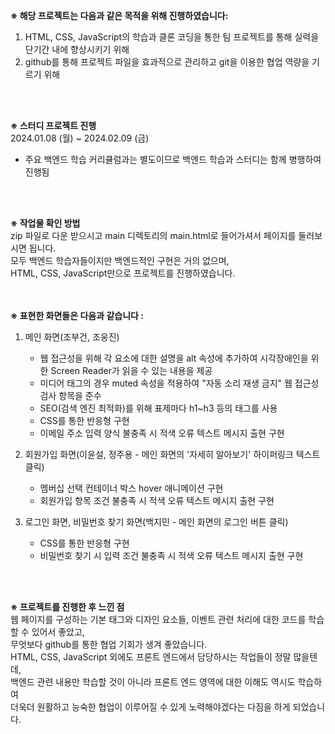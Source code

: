 **※ 해당 프로젝트는 다음과 같은 목적을 위해 진행하였습니다:** <br/>
1. HTML, CSS, JavaScript의 학습과 클론 코딩을 통한 팀 프로젝트를 통해 실력을 단기간 내에 향상시키기 위해 <br/>
2. github를 통해 프로젝트 파일을 효과적으로 관리하고 git을 이용한 협업 역량을 기르기 위해 <br/>
<br/>
<br/>

**※ 스터디 프로젝트 진행** <br/>
2024.01.08 (월) ~ 2024.02.09 (금) <br/>
- 주요 백엔드 학습 커리큘럼과는 별도이므로 백엔드 학습과 스터디는 함께 병행하여 진행됨 <br/>
<br/>
<br/>


**※ 작업물 확인 방법** <br/>
zip 파일로 다운 받으시고 main 디렉토리의 main.html로 들어가셔서 페이지를 둘러보시면 됩니다. <br/>
모두 백엔드 학습자들이지만 백엔드적인 구현은 거의 없으며, <br/> 
HTML, CSS, JavaScript만으로 프로젝트를 진행하였습니다. <br/>
<br/>
<br/>

**※ 표현한 화면들은 다음과 같습니다 :** <br/>
1. 메인 화면(조부건, 조웅진)
   - 웹 접근성을 위해 각 요소에 대한 설명을 alt 속성에 추가하여 시각장애인을 위한 Screen Reader가 읽을 수 있는 내용을 제공
   - 미디어 태그의 경우 muted 속성을 적용하여 "자동 소리 재생 금지" 웹 접근성 검사 항목을 준수
   - SEO(검색 엔진 최적화)를 위해 표제마다 h1~h3 등의 태그를 사용
   - CSS를 통한 반응형 구현
   - 이메일 주소 입력 양식 불충족 시 적색 오류 텍스트 메시지 출현 구현

2. 회원가입 화면(이윤설, 정주용 - 메인 화면의 '자세히 알아보기' 하이퍼링크 텍스트 클릭)
   - 멤버십 선택 컨테이너 박스 hover 애니메이션 구현
   - 회원가입 항목 조건 불충족 시 적색 오류 텍스트 메시지 출현 구현
   
3. 로그인 화면, 비밀번호 찾기 화면(백지민 - 메인 화면의 로그인 버튼 클릭)
   - CSS를 통한 반응형 구현
   - 비밀번호 찾기 시 입력 조건 불충족 시 적색 오류 텍스트 메시지 출현 구현
<br/>
<br/>

**※ 프로젝트를 진행한 후 느낀 점** <br/>
웹 페이지를 구성하는 기본 태그와 디자인 요소들, 이벤트 관련 처리에 대한 코드를 학습할 수 있어서 좋았고, <br/>
무엇보다 github를 통한 협업 기회가 생겨 좋았습니다. <br/>
HTML, CSS, JavaScript 외에도 프론트 엔드에서 담당하시는 작업들이 정말 많을텐데, <br/>
백엔드 관련 내용만 학습할 것이 아니라 프론트 엔드 영역에 대한 이해도 역시도 학습하여 <br/>
더욱더 원활하고 능숙한 협업이 이루어질 수 있게 노력해야겠다는 다짐을 하게 되었습니다. <br/>
<br/>
<br/>
